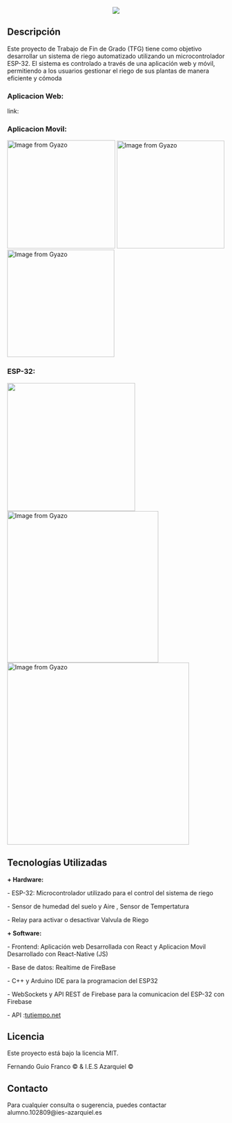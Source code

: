 <p align="center"><img src="https://i.gyazo.com/ca6ac8510353159e46b87fd83025085e.png"></p>

<h2>Descripción</h2>
Este proyecto de Trabajo de Fin de Grado (TFG) tiene como objetivo desarrollar un sistema de riego automatizado utilizando un microcontrolador ESP-32. El sistema es controlado a través de una aplicación web y móvil, permitiendo a los usuarios gestionar el riego de sus plantas de manera eficiente y cómoda
<h3>Aplicacion Web: </h3>
link:
<br>
<h3>Aplicacion Movil: </h3>
<a href="https://gyazo.com/355afd820d658f335d42e6b37b95edc3"><img src="https://i.gyazo.com/355afd820d658f335d42e6b37b95edc3.gif" alt="Image from Gyazo" width="250"/></a>
<a href="https://gyazo.com/e2bb825cd1c1bae2d8dd5cf0ab71179c"><img src="https://i.gyazo.com/e2bb825cd1c1bae2d8dd5cf0ab71179c.gif" alt="Image from Gyazo" width="249"/></a>
<a href="https://gyazo.com/f3e4d3e004bd520c18880eeec3521b03"><img src="https://i.gyazo.com/f3e4d3e004bd520c18880eeec3521b03.gif" alt="Image from Gyazo" width="248"/></a>

<h3>ESP-32: </h3>
<a href="#"><img src="https://i.gyazo.com/1fa34bd094e8edce906bc87a549a5b91.png" width="296"></a>
<a href="https://gyazo.com/263d44d0c578436f3d94cf36219673eb"><img src="https://i.gyazo.com/263d44d0c578436f3d94cf36219673eb.gif" alt="Image from Gyazo" width="350"/></a>
<a href="https://gyazo.com/6212fab06cac6e415c7f04f9d72fffab"><img src="https://i.gyazo.com/6212fab06cac6e415c7f04f9d72fffab.gif" alt="Image from Gyazo" width="421"/></a>

<h2>Tecnologías Utilizadas</h2>
 
  <b>+ Hardware:</b>
  <p>- ESP-32: Microcontrolador utilizado para el control del sistema de riego</p>
  <p>- Sensor de humedad del suelo y Aire , Sensor de Tempertatura</p>
  <p>- Relay para activar o desactivar Valvula de Riego</p>
  <b>+ Software:</b>
  <p>- Frontend: Aplicación web Desarrollada con React y Aplicacion Movil Desarrollado con React-Native (JS)</p>
  <p>- Base de datos: Realtime de FireBase</p>
  <p>- C++ y Arduino IDE para la programacion del ESP32</p>
  <p>- WebSockets y API REST de Firebase para la comunicacion del ESP-32 con Firebase</p>
  <p>- API :<a href="https://api.tutiempo.net/">tutiempo.net</a></p>


<h2>Licencia</h2>
<p>Este proyecto está bajo la licencia MIT.</p>
<p>Fernando Guio Franco &copy  &  I.E.S Azarquiel &copy</p>

<h2>Contacto</h2>
Para cualquier consulta o sugerencia, puedes contactar alumno.102809@ies-azarquiel.es
